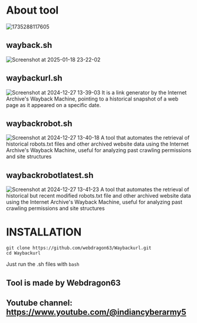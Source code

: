 # About tool
![1735288117605](https://github.com/user-attachments/assets/1ddd4cb7-4d50-4173-b5fb-9417907212e7)
## wayback.sh
![Screenshot at 2025-01-18 23-22-02](https://github.com/user-attachments/assets/f4886a11-4e88-42b3-be5e-4198a75199ee)
## waybackurl.sh
![Screenshot at 2024-12-27 13-39-03](https://github.com/user-attachments/assets/97e82149-e43c-4e4f-ae96-47403d671fd0)
It is a link generator by the Internet Archive's Wayback Machine, pointing to a historical snapshot of a web page as it appeared on a specific date.
## waybackrobot.sh
![Screenshot at 2024-12-27 13-40-18](https://github.com/user-attachments/assets/0586ec5f-ae2f-4a04-89d0-97ef7b6a6b1b)
A tool that automates the retrieval of historical robots.txt files and other archived website data using the Internet Archive's Wayback Machine, useful for analyzing past crawling permissions and site structures
## waybackrobotlatest.sh
![Screenshot at 2024-12-27 13-41-23](https://github.com/user-attachments/assets/cfde2113-5a56-4a7f-b7a1-39cc7555bdd7)
A tool that automates the retrieval of historical but recent modified robots.txt file and other archived website data using the Internet Archive's Wayback Machine, useful for analyzing past crawling permissions and site structures

# INSTALLATION

```shell
git clone https://github.com/webdragon63/Waybackurl.git
cd Waybackurl
```
Just run the .sh files with `bash`
## Tool is made by Webdragon63
## Youtube channel:  https://www.youtube.com/@indiancyberarmy5
